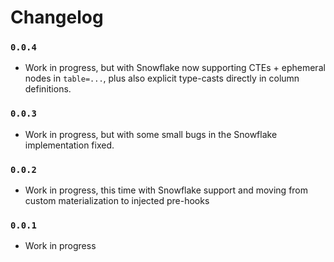 # Changelog

### `0.0.4`

- Work in progress, but with Snowflake now supporting CTEs + ephemeral nodes in `table=...`, plus also explicit type-casts directly in column definitions.

### `0.0.3`

- Work in progress, but with some small bugs in the Snowflake implementation fixed.

### `0.0.2`

- Work in progress, this time with Snowflake support and moving from custom materialization to injected pre-hooks

### `0.0.1`

- Work in progress
